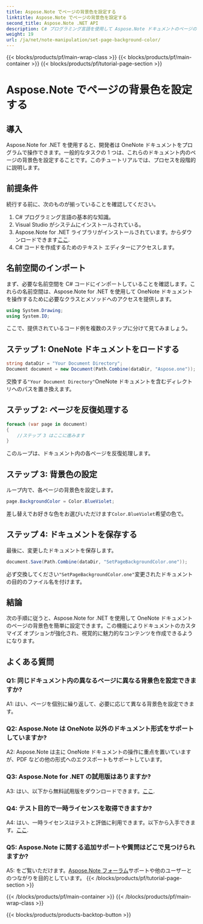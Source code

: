 ```yaml
---
title: Aspose.Note でページの背景色を設定する
linktitle: Aspose.Note でページの背景色を設定する
second_title: Aspose.Note .NET API
description: C# プログラミング言語を使用して Aspose.Note ドキュメントのページの背景色を設定する方法をステップバイステップのガイドで学びます。
weight: 19
url: /ja/net/note-manipulation/set-page-background-color/
---
```


{{< blocks/products/pf/main-wrap-class >}}
{{< blocks/products/pf/main-container >}}
{{< blocks/products/pf/tutorial-page-section >}}

# Aspose.Note でページの背景色を設定する

## 導入

Aspose.Note for .NET を使用すると、開発者は OneNote ドキュメントをプログラムで操作できます。一般的なタスクの 1 つは、これらのドキュメント内のページの背景色を設定することです。このチュートリアルでは、プロセスを段階的に説明します。

## 前提条件

続行する前に、次のものが揃っていることを確認してください。

1. C# プログラミング言語の基本的な知識。
2. Visual Studio がシステムにインストールされている。
3.  Aspose.Note for .NET ライブラリがインストールされています。からダウンロードできます[ここ](https://releases.aspose.com/note/net/).
4. C# コードを作成するためのテキスト エディターにアクセスします。

## 名前空間のインポート

まず、必要な名前空間を C# コードにインポートしていることを確認します。これらの名前空間は、Aspose.Note for .NET を使用して OneNote ドキュメントを操作するために必要なクラスとメソッドへのアクセスを提供します。

```csharp
using System.Drawing;
using System.IO;

```

ここで、提供されているコード例を複数のステップに分けて見てみましょう。

## ステップ 1: OneNote ドキュメントをロードする

```csharp
string dataDir = "Your Document Directory";
Document document = new Document(Path.Combine(dataDir, "Aspose.one"));
```

交換する`"Your Document Directory"`OneNote ドキュメントを含むディレクトリへのパスを置き換えます。

## ステップ 2: ページを反復処理する

```csharp
foreach (var page in document)
{
    //ステップ 3 はここに進みます
}
```

このループは、ドキュメント内の各ページを反復処理します。

## ステップ 3: 背景色の設定

ループ内で、各ページの背景色を設定します。

```csharp
page.BackgroundColor = Color.BlueViolet;
```

差し替えでお好きな色をお選びいただけます`Color.BlueViolet`希望の色で。

## ステップ 4: ドキュメントを保存する

最後に、変更したドキュメントを保存します。

```csharp
document.Save(Path.Combine(dataDir, "SetPageBackgroundColor.one"));
```

必ず交換してください`"SetPageBackgroundColor.one"`変更されたドキュメントの目的のファイル名を付けます。

## 結論

次の手順に従うと、Aspose.Note for .NET を使用して OneNote ドキュメントのページの背景色を簡単に設定できます。この機能によりドキュメントのカスタマイズ オプションが強化され、視覚的に魅力的なコンテンツを作成できるようになります。

## よくある質問

### Q1: 同じドキュメント内の異なるページに異なる背景色を設定できますか?

A1: はい、ページを個別に繰り返して、必要に応じて異なる背景色を設定できます。

### Q2: Aspose.Note は OneNote 以外のドキュメント形式をサポートしていますか?

A2: Aspose.Note は主に OneNote ドキュメントの操作に重点を置いていますが、PDF などの他の形式へのエクスポートもサポートしています。

### Q3: Aspose.Note for .NET の試用版はありますか?

A3: はい、以下から無料試用版をダウンロードできます。[ここ](https://releases.aspose.com/).

### Q4: テスト目的で一時ライセンスを取得できますか?

 A4: はい、一時ライセンスはテストと評価に利用できます。以下から入手できます。[ここ](https://purchase.aspose.com/temporary-license/).

### Q5: Aspose.Note に関する追加サポートや質問はどこで見つけられますか?

 A5: をご覧いただけます。[Aspose.Note フォーラム](https://forum.aspose.com/c/note/28)サポートや他のユーザーとのつながりを目的としています。
{{< /blocks/products/pf/tutorial-page-section >}}

{{< /blocks/products/pf/main-container >}}
{{< /blocks/products/pf/main-wrap-class >}}

{{< blocks/products/products-backtop-button >}}
